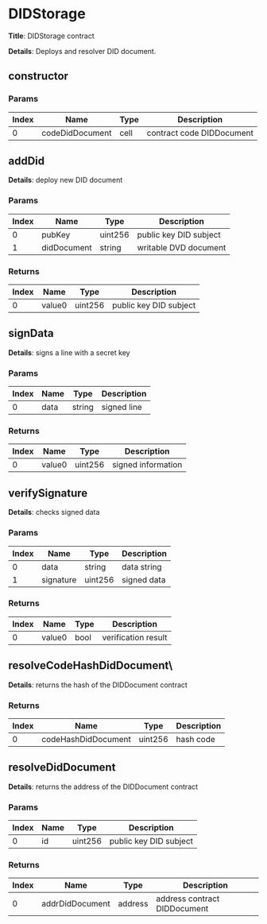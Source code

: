 # DIDStorage
**Title**: DIDStorage contract


**Details**: Deploys and resolver DID document.

## constructor


### Params
|Index|Name           |Type      |Description              |
|-----|---------------|----------|-------------------------|
|0    |codeDidDocument|cell      |contract code DIDDocument|



## addDid

**Details**: deploy new DID document


### Params
|Index|Name       |Type   |Description           |
|-----|-----------|-------|----------------------|
|0    |pubKey     |uint256|public key DID subject|
|1    |didDocument|string |writable DVD document |



### Returns
|Index|Name  |Type   |Description           |
|-----|------|-------|----------------------|
|0    |value0|uint256|public key DID subject|



## signData

**Details**: signs a line with a secret key


### Params
|Index|Name|Type  |Description|
|-----|----|------|-----------|
|0    |data|string|signed line|



### Returns
|Index|Name  |Type   |Description       |
|-----|------|-------|------------------|
|0    |value0|uint256|signed information|



## verifySignature

**Details**: checks signed data


### Params
|Index|Name     |Type   |Description|
|-----|---------|-------|-----------|
|0    |data     |string |data string|
|1    |signature|uint256|signed data|



### Returns
|Index|Name  |Type|Description        |
|-----|------|----|-------------------|
|0    |value0|bool|verification result|



## resolveCodeHashDidDocument\

**Details**: returns the hash of the DIDDocument contract

### Returns
|Index|Name               |Type   |Description|
|-----|-------------------|-------|-----------|
|0    |codeHashDidDocument|uint256|hash code  |



## resolveDidDocument

**Details**: returns the address of the DIDDocument contract

### Params
|Index|Name|Type   |Description           |
|-----|----|-------|----------------------|
|0    |id  |uint256|public key DID subject|

### Returns
|Index|Name           |Type   |Description                 |
|-----|---------------|-------|----------------------------|
|0    |addrDidDocument|address|address contract DIDDocument|








